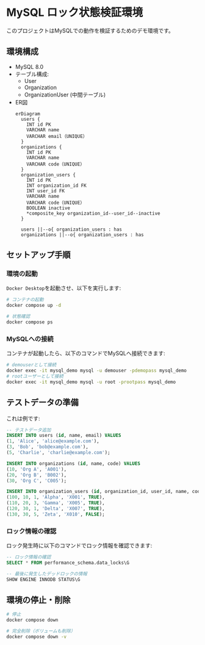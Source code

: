 # MySQL ロック状態検証環境

このプロジェクトはMySQLでの動作を検証するためのデモ環境です。

## 環境構成

- MySQL 8.0
- テーブル構成:
  - User
  - Organization
  - OrganizationUser (中間テーブル)
- ER図
  ```mermaid
  erDiagram
    users {
      INT id PK
      VARCHAR name
      VARCHAR email（UNIQUE）
    }
    organizations {
      INT id PK
      VARCHAR name
      VARCHAR code（UNIQUE）
    }
    organization_users {
      INT id PK
      INT organization_id FK
      INT user_id FK
      VARCHAR name
      VARCHAR code（UNIQUE）
      BOOLEAN inactive
      *composite_key organization_id--user_id--inactive
    }

    users ||--o{ organization_users : has
    organizations ||--o{ organization_users : has
  ```

## セットアップ手順

### 環境の起動

`Docker Desktop`を起動させ、以下を実行します:

```bash
# コンテナの起動
docker compose up -d

# 状態確認
docker compose ps
```

### MySQLへの接続

コンテナが起動したら、以下のコマンドでMySQLへ接続できます:

```bash
# demouserとして接続
docker exec -it mysql_demo mysql -u demouser -pdemopass mysql_demo
# rootユーザーとして接続
docker exec -it mysql_demo mysql -u root -prootpass mysql_demo
```

## テストデータの準備
これは例です:
```sql
-- テストデータ追加
INSERT INTO users (id, name, email) VALUES
(1, 'Alice', 'alice@example.com'),
(3, 'Bob', 'bob@example.com'),
(5, 'Charlie', 'charlie@example.com');

INSERT INTO organizations (id, name, code) VALUES
(10, 'Org A', 'A001'),
(20, 'Org B', 'B002'),
(30, 'Org C', 'C005');

INSERT INTO organization_users (id, organization_id, user_id, name, code, inactive) VALUES
(100, 10, 1, 'Alpha', 'X001', TRUE),
(110, 20, 3, 'Gamma', 'X005', TRUE),
(120, 30, 1, 'Delta', 'X007', TRUE),
(130, 30, 5, 'Zeta', 'X010', FALSE);
```

### ロック情報の確認

ロック発生時に以下のコマンドでロック情報を確認できます:

```sql
-- ロック情報の確認
SELECT * FROM performance_schema.data_locks\G

-- 最後に発生したデッドロックの情報
SHOW ENGINE INNODB STATUS\G
```

## 環境の停止・削除

```bash
# 停止
docker compose down

# 完全削除（ボリュームも削除）
docker compose down -v
```
